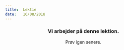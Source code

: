 ```yaml
---
title:  Lektie
date:   16/08/2018
---
```


### <center>Vi arbejder på denne lektion.</center>
<center>Prøv igen senere.</center>